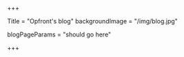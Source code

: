 +++

Title = "Opfront's blog"
backgroundImage = "/img/blog.jpg"

blogPageParams = "should go here"

+++
